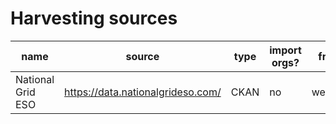 # Harvesting sources

name | source | type | import orgs? | freq | staging | production
---|---|---|---|---|:---:|:---:
National Grid ESO | https://data.nationalgrideso.com/ | CKAN | no | weekly | ✅ | 




